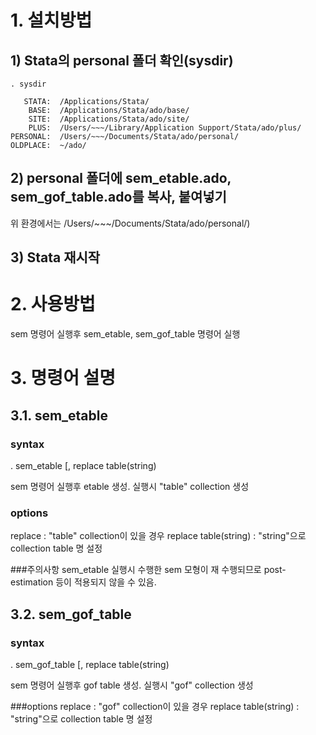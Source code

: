 
# 1. 설치방법

## 1) Stata의 personal 폴더 확인(sysdir)

```
. sysdir

   STATA:  /Applications/Stata/
    BASE:  /Applications/Stata/ado/base/
    SITE:  /Applications/Stata/ado/site/
    PLUS:  /Users/~~~/Library/Application Support/Stata/ado/plus/
PERSONAL:  /Users/~~~/Documents/Stata/ado/personal/
OLDPLACE:  ~/ado/
```

## 2) personal 폴더에 sem_etable.ado, sem_gof_table.ado를 복사, 붙여넣기

위 환경에서는 /Users/~~~/Documents/Stata/ado/personal/)


## 3) Stata 재시작

# 2. 사용방법

sem 명령어 실행후 sem_etable, sem_gof_table 명령어 실행

# 3. 명령어 설명

## 3.1. sem_etable

### syntax
. sem_etable [, replace table(string)

sem 명령어 실행후 etable 생성. 실행시 "table" collection 생성

### options
replace : "table" collection이 있을 경우 replace
table(string) : "string"으로 collection table 명 설정

###주의사항
sem_etable 실행시 수행한 sem 모형이 재 수행되므로 post-estimation 등이
적용되지 않을 수 있음.

## 3.2. sem_gof_table

### syntax
. sem_gof_table [, replace table(string)

sem 명령어 실행후 gof table 생성. 실행시 "gof" collection 생성

###options
replace : "gof" collection이 있을 경우 replace
table(string) : "string"으로 collection table 명 설정
